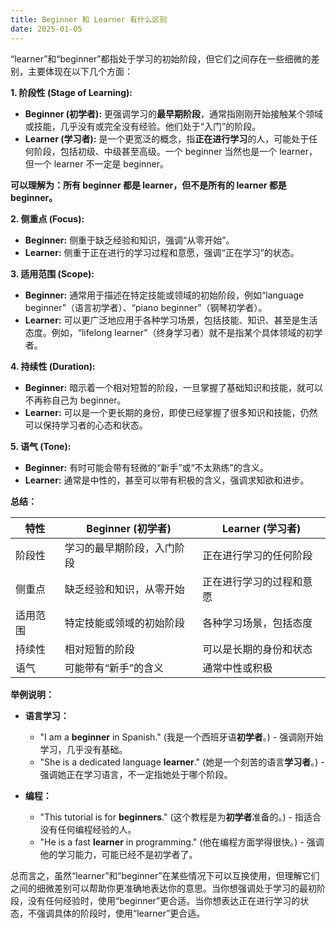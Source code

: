 ```yaml
---
title: Beginner 和 Learner 有什么区别
date: 2025-01-05
---
```

“learner”和“beginner”都指处于学习的初始阶段，但它们之间存在一些细微的差别，主要体现在以下几个方面：

**1. 阶段性 (Stage of Learning):**

* **Beginner (初学者):**  更强调学习的**最早期阶段**，通常指刚刚开始接触某个领域或技能，几乎没有或完全没有经验。他们处于“入门”的阶段。
* **Learner (学习者):**  是一个更宽泛的概念，指**正在进行学习**的人，可能处于任何阶段，包括初级、中级甚至高级。一个 beginner 当然也是一个 learner，但一个 learner 不一定是 beginner。

**可以理解为：所有 beginner 都是 learner，但不是所有的 learner 都是 beginner。**

**2. 侧重点 (Focus):**

* **Beginner:** 侧重于缺乏经验和知识，强调“从零开始”。
* **Learner:** 侧重于正在进行的学习过程和意愿，强调“正在学习”的状态。

**3. 适用范围 (Scope):**

* **Beginner:** 通常用于描述在特定技能或领域的初始阶段，例如“language beginner”（语言初学者）、“piano beginner”（钢琴初学者）。
* **Learner:**  可以更广泛地应用于各种学习场景，包括技能、知识、甚至是生活态度。例如，“lifelong learner”（终身学习者）就不是指某个具体领域的初学者。

**4. 持续性 (Duration):**

* **Beginner:**  暗示着一个相对短暂的阶段，一旦掌握了基础知识和技能，就可以不再称自己为 beginner。
* **Learner:**  可以是一个更长期的身份，即使已经掌握了很多知识和技能，仍然可以保持学习者的心态和状态。

**5. 语气 (Tone):**

* **Beginner:**  有时可能会带有轻微的“新手”或“不太熟练”的含义。
* **Learner:**  通常是中性的，甚至可以带有积极的含义，强调求知欲和进步。

**总结：**

| 特性     | Beginner (初学者)          | Learner (学习者)         |
| -------- | -------------------------- | ------------------------ |
| 阶段性   | 学习的最早期阶段，入门阶段 | 正在进行学习的任何阶段   |
| 侧重点   | 缺乏经验和知识，从零开始   | 正在进行学习的过程和意愿 |
| 适用范围 | 特定技能或领域的初始阶段   | 各种学习场景，包括态度   |
| 持续性   | 相对短暂的阶段             | 可以是长期的身份和状态   |
| 语气     | 可能带有“新手”的含义       | 通常中性或积极           |

**举例说明：**

* **语言学习：**
    * "I am a **beginner** in Spanish." (我是一个西班牙语**初学者**。) - 强调刚开始学习，几乎没有基础。
    * "She is a dedicated language **learner**." (她是一个刻苦的语言**学习者**。) -  强调她正在学习语言，不一定指她处于哪个阶段。

* **编程：**
    * "This tutorial is for **beginners**." (这个教程是为**初学者**准备的。) -  指适合没有任何编程经验的人。
    * "He is a fast **learner** in programming." (他在编程方面学得很快。) -  强调他的学习能力，可能已经不是初学者了。

总而言之，虽然“learner”和“beginner”在某些情况下可以互换使用，但理解它们之间的细微差别可以帮助你更准确地表达你的意思。当你想强调处于学习的最初阶段，没有任何经验时，使用“beginner”更合适。当你想表达正在进行学习的状态，不强调具体的阶段时，使用“learner”更合适。
